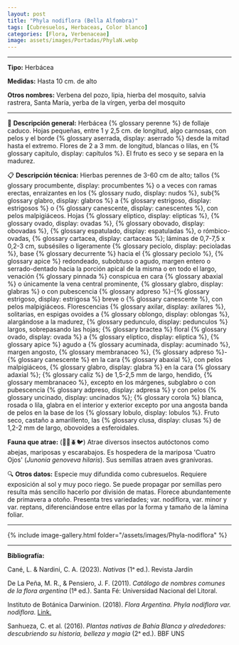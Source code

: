 ```yaml
---
layout: post
title: "Phyla nodiflora (Bella Alfombra)"
tags: [Cubresuelos, Herbaceas, Color blanco]
categories: [Flora, Verbenaceae]
image: assets/images/Portadas/PhylaN.webp
---
```


***

**Tipo:** Herbácea

**Medidas:** Hasta 10 cm. de alto

**Otros nombres:** Verbena del pozo, lipia, hierba del mosquito, salvia rastrera, Santa María, yerba de la
vírgen, yerba del mosquito

***

🌱 **Descripción general:** Herbácea {% glossary perenne %} de follaje caduco. Hojas pequeñas, entre 1 y 2,5 cm. de longitud, algo carnosas, con pelos y el borde {% glossary aserrada, display: aserrado %} desde la mitad hasta el extremo. Flores de 2 a 3 mm. de longitud, blancas o lilas, en {% glossary capitulo, display: capítulos %}. El fruto es seco y se separa en la madurez.

📋 **Descripción técnica:** Hierbas perennes de 3-60 cm de alto; tallos {% glossary procumbente, display: procumbentes %} o a veces con ramas erectas, enraizantes en los {% glossary nudo, display: nudos %}, sub{% glossary glabro, display: glabros %} a {% glossary estrigoso, display: estrigosos %} o {% glossary canescente, display: canescentes %}, con pelos malpigiáceos. Hojas {% glossary eliptico, display: elipticas %}, {% glossary ovado, display: ovadas %}, {% glossary obovado, display: obovadas %}, {% glossary espatulado, display: espatuladas %}, o rómbico-ovadas, {% glossary cartacea, display: cartaceas %}; láminas de 0,7-7,5 x 0,2-3 cm, subsésiles o ligeramente {% glossary peciolo, display: pecioladas %}, base {% glossary decurrente %} hacia el {% glossary peciolo %}, {% glossary apice %} redondeado, subobtuso o agudo, margen entero o serrado-dentado hacia la porción apical de la misma o en todo el largo, venación {% glossary pinnada %} conspicua en cara {% glossary abaxial %} o únicamente la vena central prominente, {% glossary glabro, display: glabras %} o con pubescencia {% glossary adpreso %}-{% glossary estrigoso, display: estrigosa %} breve o {% glossary canescente %}, con pelos malpigiáceos. Florescencias {% glossary axilar, display: axilares %}, solitarias, en espigas ovoides a {% glossary oblongo, display: oblongas %}, alargándose a la madurez, {% glossary pedunculo, display: pedunculos %} largos, sobrepasando las hojas; {% glossary bractea %} floral {% glossary ovado, display: ovada %} a {% glossary eliptico, display: eliptica %}, {% glossary apice %} agudo a {% glossary acuminada, display: acuminado %}, margen angosto, {% glossary membranaceo %}, {% glossary adpreso %}-{% glossary canescente %} en la cara {% glossary abaxial %}, con pelos malpigiáceos, {% glossary glabro, display: glabra %} en la cara {% glossary adaxial %}; {% glossary caliz %} de 1,5-2,5 mm de largo, hendido, {% glossary membranaceo %}, excepto en los márgenes, subglabro o con pubescencia {% glossary adpreso, display: adpresa %} y con pelos {% glossary uncinado, display: uncinados %}; {% glossary corola %} blanca, rosada o lila, glabra en el interior y exterior excepto por una angosta banda de pelos en la base de los {% glossary lobulo, display: lobulos %}. Fruto seco, castaño a amarillento, las {% glossary clusa, display: clusas %} de 1,2-2 mm de largo, obovoides a esferoidales.

**Fauna que atrae:** (🦋🐝🪲🐦) Atrae diversos insectos autóctonos como abejas, mariposas y escarabajos. Es hospedera de la mariposa 'Cuatro Ojos' (*Junonia genoveva hilaris*). Sus semillas atraen aves granívoras.

🔍 **Otros datos:** Especie muy difundida como cubresuelos. Requiere exposición al sol y muy poco riego. Se puede propagar por semillas pero resulta más sencillo hacerlo por división de matas. Florece abundantemente de primavera a otoño. Presenta tres variedades; var. nodiflora, var. minor y var. reptans, diferenciándose entre ellas por la forma y tamaño de la lámina foliar.

------

{% include image-gallery.html folder="/assets/images/Phyla-nodiflora" %}

***

**Bibliografía:**

Cané, L. & Nardini, C. A. (2023). *Nativas* (1ᵃ ed.). Revista Jardín

De La Peña, M. R., & Pensiero, J. F. (2011). *Catálogo de nombres comunes de la flora argentina* (1ª ed.). Santa Fé: Universidad Nacional del Litoral.

Instituto de Botánica Darwinion. (2018). *Flora Argentina. Phyla nodiflora var. nodiflora*. [Link.](https://buscador.floraargentina.edu.ar/species/details/193031)

Sanhueza, C. et al. (2016). *Plantas nativas de Bahía Blanca y alrededores: descubriendo su historia, belleza y magia* (2ᵃ ed.). BBF UNS
